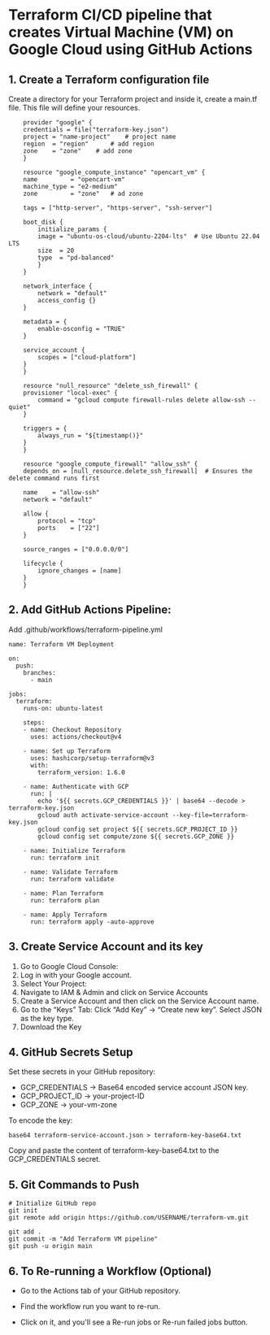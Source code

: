 # Terraform CI/CD pipeline that creates Virtual Machine (VM) on Google Cloud using GitHub Actions

## 1. Create a Terraform configuration file

Create a directory for your Terraform project and inside it, create a main.tf file. This file will define your resources.

```
    provider "google" {
    credentials = file("terraform-key.json")
    project = "name-project"    # project name
    region  = "region"      # add region  
    zone    = "zone"    # add zone
    }

    resource "google_compute_instance" "opencart_vm" {
    name         = "opencart-vm"
    machine_type = "e2-medium"
    zone         = "zone"   # ad zone

    tags = ["http-server", "https-server", "ssh-server"]

    boot_disk {
        initialize_params {
        image = "ubuntu-os-cloud/ubuntu-2204-lts"  # Use Ubuntu 22.04 LTS
        size  = 20
        type  = "pd-balanced"
        }
    }

    network_interface {
        network = "default"
        access_config {}  
    }

    metadata = {
        enable-osconfig = "TRUE"
    }

    service_account {
        scopes = ["cloud-platform"]
    }
    }

    resource "null_resource" "delete_ssh_firewall" {
    provisioner "local-exec" {
        command = "gcloud compute firewall-rules delete allow-ssh --quiet"
    }

    triggers = {
        always_run = "${timestamp()}"
    }
    }

    resource "google_compute_firewall" "allow_ssh" {
    depends_on = [null_resource.delete_ssh_firewall]  # Ensures the delete command runs first

    name    = "allow-ssh"
    network = "default"

    allow {
        protocol = "tcp"
        ports    = ["22"]
    }

    source_ranges = ["0.0.0.0/0"]

    lifecycle {
        ignore_changes = [name]
    }
    }

```

## 2. Add GitHub Actions Pipeline:

Add .github/workflows/terraform-pipeline.yml

```
name: Terraform VM Deployment

on:
  push:
    branches:
      - main

jobs:
  terraform:
    runs-on: ubuntu-latest

    steps:
    - name: Checkout Repository
      uses: actions/checkout@v4

    - name: Set up Terraform
      uses: hashicorp/setup-terraform@v3
      with:
        terraform_version: 1.6.0

    - name: Authenticate with GCP
      run: |
        echo '${{ secrets.GCP_CREDENTIALS }}' | base64 --decode > terraform-key.json
        gcloud auth activate-service-account --key-file=terraform-key.json
        gcloud config set project ${{ secrets.GCP_PROJECT_ID }}
        gcloud config set compute/zone ${{ secrets.GCP_ZONE }}

    - name: Initialize Terraform
      run: terraform init

    - name: Validate Terraform
      run: terraform validate

    - name: Plan Terraform
      run: terraform plan

    - name: Apply Terraform
      run: terraform apply -auto-approve

```

## 3. Create Service Account and its key 

1. Go to Google Cloud Console:
2. Log in with your Google account.
3. Select Your Project:
4. Navigate to IAM & Admin and click on Service Accounts
5. Create a Service Account and then click on the Service Account name.
6. Go to the “Keys” Tab: Click “Add Key” → “Create new key”. Select JSON as the key type.
7. Download the Key


## 4.  GitHub Secrets Setup

Set these secrets in your GitHub repository:

* GCP_CREDENTIALS → Base64 encoded service account JSON key.
* GCP_PROJECT_ID → your-project-ID
* GCP_ZONE → your-vm-zone

To encode the key:

```
base64 terraform-service-account.json > terraform-key-base64.txt
```
Copy and paste the content of terraform-key-base64.txt to the GCP_CREDENTIALS secret.

## 5. Git Commands to Push

```
# Initialize GitHub repo
git init
git remote add origin https://github.com/USERNAME/terraform-vm.git

git add .
git commit -m "Add Terraform VM pipeline"
git push -u origin main

```

## 6. To Re-running a Workflow (Optional)

* Go to the Actions tab of your GitHub repository.

* Find the workflow run you want to re-run.

* Click on it, and you'll see a Re-run jobs or Re-run failed jobs button.

